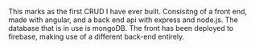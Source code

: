 This marks as the first CRUD I have ever built.
Consisitng of a front end, made with angular, and a back end api with express and node.js.
The database that is in use is mongoDB.
The front has been deployed to firebase, making use of a different back-end entirely.
